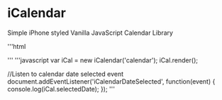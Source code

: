 # iCalendar
Simple iPhone styled Vanilla JavaScript Calendar Library

'''html
<script src="..js/iCalendar.css"></script>
<script src="..js/iCalendar.es5.js"></script>
'''
'''javascript
var iCal = new iCalendar('calendar');
iCal.render();

//Listen to calendar date selected event
document.addEventListener('iCalendarDateSelected', function(event) {
            console.log(iCal.selectedDate);
});
'''